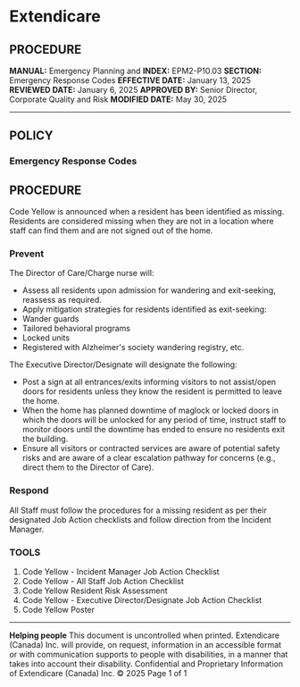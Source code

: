 # Extendicare

## PROCEDURE

**MANUAL:** Emergency Planning and
**INDEX:** EPM2-P10.03
**SECTION:** Emergency Response Codes
**EFFECTIVE DATE:** January 13, 2025
**REVIEWED DATE:** January 6, 2025
**APPROVED BY:** Senior Director, Corporate Quality and Risk
**MODIFIED DATE:** May 30, 2025

----

## POLICY

### Emergency Response Codes

## PROCEDURE

Code Yellow is announced when a resident has been identified as missing. Residents are considered missing when they are not in a location where staff can find them and are not signed out of the home.

### Prevent

The Director of Care/Charge nurse will:
- Assess all residents upon admission for wandering and exit-seeking, reassess as required.
- Apply mitigation strategies for residents identified as exit-seeking:
- Wander guards
- Tailored behavioral programs
- Locked units
- Registered with Alzheimer's society wandering registry, etc.

The Executive Director/Designate will designate the following:
- Post a sign at all entrances/exits informing visitors to not assist/open doors for residents unless they know the resident is permitted to leave the home.
- When the home has planned downtime of maglock or locked doors in which the doors will be unlocked for any period of time, instruct staff to monitor doors until the downtime has ended to ensure no residents exit the building.
- Ensure all visitors or contracted services are aware of potential safety risks and are aware of a clear escalation pathway for concerns (e.g., direct them to the Director of Care).

### Respond

All Staff must follow the procedures for a missing resident as per their designated Job Action checklists and follow direction from the Incident Manager.

### TOOLS
1. Code Yellow - Incident Manager Job Action Checklist
2. Code Yellow - All Staff Job Action Checklist
3. Code Yellow Resident Risk Assessment
4. Code Yellow - Executive Director/Designate Job Action Checklist
5. Code Yellow Poster

----

**Helping people**
This document is uncontrolled when printed.
Extendicare (Canada) Inc. will provide, on request, information in an accessible format or with communication supports to people with disabilities, in a manner that takes into account their disability. Confidential and Proprietary Information of Extendicare (Canada) Inc. © 2025
Page 1 of 1